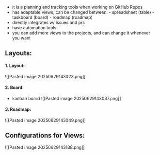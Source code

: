 
- it is a planning and tracking tools when working on GitHub Repos
- has adaptable views, can be changed between:
	  - spreadsheet (table)
	  - taskboard (board)
	  - roadmap (roadmap) 
- directly integrates w/ issues and prs
- have automation tools
- you can add more views to the projects, and can change it whenever you want


## Layouts:

#### 1. Layout:
![[Pasted image 20250629143023.png]]

#### 2. Board:
- kanban board
![[Pasted image 20250629143037.png]]

#### 3. Roadmap:
![[Pasted image 20250629143049.png]]

## Configurations for Views:
![[Pasted image 20250629143138.png]]